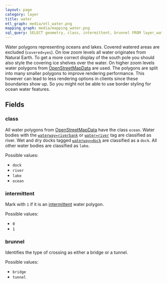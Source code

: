 ```yaml
---
layout: page
category: layer
title: water
etl_graph: media/etl_water.png
mapping_graph: media/mapping_water.png
sql_query: SELECT geometry, class, intermittent, brunnel FROM layer_water(ST_SetSRID('BOX3D(-20037508.34 -20037508.34, 20037508.34 20037508.34)'::box3d, 3857), 14)
---
```

Water polygons representing oceans and lakes. Covered watered areas are excluded (`covered=yes`).
On low zoom levels all water originates from Natural Earth. To get a more correct display of the south pole you should also
style the covering ice shelves over the water.
On higher zoom levels water polygons from [OpenStreetMapData](http://osmdata.openstreetmap.de/) are used.
The polygons are split into many smaller polygons to improve rendering performance.
This however can lead to less rendering options in clients since these boundaries show up. So you might not be
able to use border styling for ocean water features.

## Fields

### class

All water polygons from [OpenStreetMapData](http://osmdata.openstreetmap.de/) have the class `ocean`.
Water bodies with the [`waterway=riverbank`](http://wiki.openstreetmap.org/wiki/Tag:waterway=riverbank)
or [`water=river`](http://wiki.openstreetmap.org/wiki/Tag:water=river) tag are classified as river.  Wet and dry docks
tagged [`waterway=dock`](http://wiki.openstreetmap.org/wiki/Tag:waterway=dock) are classified as a `dock`.
All other water bodies are classified as `lake`.

Possible values:

- `dock`
- `river`
- `lake`
- `ocean`


### intermittent

Mark with `1` if it is an [intermittent](http://wiki.openstreetmap.org/wiki/Key:intermittent) water polygon.

Possible values:

- `0`
- `1`


### brunnel

Identifies the type of crossing as either a bridge or a tunnel.

Possible values:

- `bridge`
- `tunnel`






